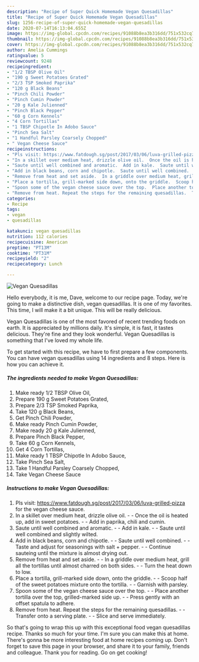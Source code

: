```yaml
---
description: "Recipe of Super Quick Homemade Vegan Quesadillas"
title: "Recipe of Super Quick Homemade Vegan Quesadillas"
slug: 1256-recipe-of-super-quick-homemade-vegan-quesadillas
date: 2020-07-14T16:13:04.655Z
image: https://img-global.cpcdn.com/recipes/91088b8ea3b316dd/751x532cq70/vegan-quesadillas-recipe-main-photo.jpg
thumbnail: https://img-global.cpcdn.com/recipes/91088b8ea3b316dd/751x532cq70/vegan-quesadillas-recipe-main-photo.jpg
cover: https://img-global.cpcdn.com/recipes/91088b8ea3b316dd/751x532cq70/vegan-quesadillas-recipe-main-photo.jpg
author: Amelia Cummings
ratingvalue: 5
reviewcount: 9248
recipeingredient:
- "1/2 TBSP Olive Oil"
- "190 g Sweet Potatoes Grated"
- "2/3 TSP Smoked Paprika"
- "120 g Black Beans"
- "Pinch Chili Powder"
- "Pinch Cumin Powder"
- "20 g Kale Julienned"
- "Pinch Black Pepper"
- "60 g Corn Kennels"
- "4 Corn Tortillas"
- "1 TBSP Chipotle In Adobo Sauce"
- "Pinch Sea Salt"
- "1 Handful Parsley Coarsely Chopped"
- " Vegan Cheese Sauce"
recipeinstructions:
- "Pls visit: https://www.fatdough.sg/post/2017/03/06/luva-grilled-pizza for the vegan cheese sauce."
- "In a skillet over medium heat, drizzle olive oil.  Once the oil is heated up, add in sweet potatoes.  Add in paprika, chili and cumin."
- "Saute until well combined and aromatic.  Add in kale.  Saute until well combined and slightly wilted."
- "Add in black beans, corn and chipotle.  Saute until well combined.  Taste and adjust for seasonings with salt + pepper.  Continue sauteing until the mixture is almost drying out."
- "Remove from heat and set aside.  In a griddle over medium heat, grill all the tortillas until almost charred on both sides.  Turn the heat down to low."
- "Place a tortilla, grill-marked side down, onto the griddle.  Scoop half of the sweet potatoes mixture onto the tortilla.  Garnish with parsley."
- "Spoon some of the vegan cheese sauce over the top.  Place another tortilla over the top, grilled-marked side up.  Press gently with an offset spatula to adhere."
- "Remove from heat. Repeat the steps for the remaining quesadillas.  Transfer onto a serving plate.  Slice and serve immediately."
categories:
- Recipe
tags:
- vegan
- quesadillas

katakunci: vegan quesadillas 
nutrition: 112 calories
recipecuisine: American
preptime: "PT13M"
cooktime: "PT31M"
recipeyield: "2"
recipecategory: Lunch

---
```



![Vegan Quesadillas](https://img-global.cpcdn.com/recipes/91088b8ea3b316dd/751x532cq70/vegan-quesadillas-recipe-main-photo.jpg)

Hello everybody, it is me, Dave, welcome to our recipe page. Today, we're going to make a distinctive dish, vegan quesadillas. It is one of my favorites. This time, I will make it a bit unique. This will be really delicious.



Vegan Quesadillas is one of the most favored of recent trending foods on earth. It is appreciated by millions daily. It's simple, it is fast, it tastes delicious. They're fine and they look wonderful. Vegan Quesadillas is something that I've loved my whole life.


To get started with this recipe, we have to first prepare a few components. You can have vegan quesadillas using 14 ingredients and 8 steps. Here is how you can achieve it.

<!--inarticleads1-->

##### The ingredients needed to make Vegan Quesadillas:

1. Make ready 1/2 TBSP Olive Oil,
1. Prepare 190 g Sweet Potatoes Grated,
1. Prepare 2/3 TSP Smoked Paprika,
1. Take 120 g Black Beans,
1. Get Pinch Chili Powder,
1. Make ready Pinch Cumin Powder,
1. Make ready 20 g Kale Julienned,
1. Prepare Pinch Black Pepper,
1. Take 60 g Corn Kennels,
1. Get 4 Corn Tortillas,
1. Make ready 1 TBSP Chipotle In Adobo Sauce,
1. Take Pinch Sea Salt,
1. Take 1 Handful Parsley Coarsely Chopped,
1. Take  Vegan Cheese Sauce




<!--inarticleads2-->

##### Instructions to make Vegan Quesadillas:

1. Pls visit: https://www.fatdough.sg/post/2017/03/06/luva-grilled-pizza for the vegan cheese sauce.
1. In a skillet over medium heat, drizzle olive oil. -  - Once the oil is heated up, add in sweet potatoes. -  - Add in paprika, chili and cumin.
1. Saute until well combined and aromatic. -  - Add in kale. -  - Saute until well combined and slightly wilted.
1. Add in black beans, corn and chipotle. -  - Saute until well combined. -  - Taste and adjust for seasonings with salt + pepper. -  - Continue sauteing until the mixture is almost drying out.
1. Remove from heat and set aside. -  - In a griddle over medium heat, grill all the tortillas until almost charred on both sides. -  - Turn the heat down to low.
1. Place a tortilla, grill-marked side down, onto the griddle. -  - Scoop half of the sweet potatoes mixture onto the tortilla. -  - Garnish with parsley.
1. Spoon some of the vegan cheese sauce over the top. -  - Place another tortilla over the top, grilled-marked side up. -  - Press gently with an offset spatula to adhere.
1. Remove from heat. Repeat the steps for the remaining quesadillas. -  - Transfer onto a serving plate. -  - Slice and serve immediately.




So that's going to wrap this up with this exceptional food vegan quesadillas recipe. Thanks so much for your time. I'm sure you can make this at home. There's gonna be more interesting food at home recipes coming up. Don't forget to save this page in your browser, and share it to your family, friends and colleague. Thank you for reading. Go on get cooking!
